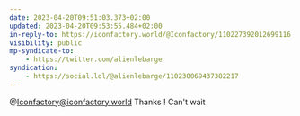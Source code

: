 ```yaml
---
date: 2023-04-20T09:51:03.373+02:00
updated: 2023-04-20T09:53:55.484+02:00
in-reply-to: https://iconfactory.world/@Iconfactory/110227392012699116
visibility: public
mp-syndicate-to:
    - https://twitter.com/alienlebarge
syndication:
    - https://social.lol/@alienlebarge/110230069437382217
---
```


@Iconfactory@iconfactory.world Thanks ! Can't wait
